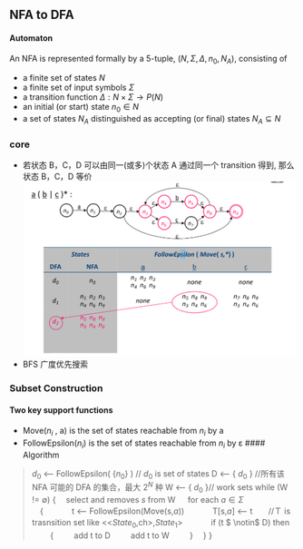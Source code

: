 ## NFA to DFA

#### Automaton
An NFA is represented formally by a 5-tuple, ${\displaystyle (N,\Sigma ,\Delta ,n_0,N_A)}$, consisting of

* a finite set of states $N$
* a finite set of input symbols  $\Sigma$
* a transition function $\Delta  : {\displaystyle N\times \Sigma \rightarrow P(N)}$
* an initial (or start) state $n_{0}\in N$
* a set of states $N_A$ distinguished as accepting (or final) states $N_A\subseteq N$
### core
* 若状态 B，C，D 可以由同一(或多)个状态 A 通过同一个 transition 得到, 那么状态 B，C，D 等价
![](imgs/nfa_core.png)
* BFS 广度优先搜索
### Subset Construction 
#### Two key support functions
* Move($n_i$ , a) is the set of states reachable from $n_i$ by a
* FollowEpsilon($n_i$) is the set of states reachable from $n_i$ by ε
####　Algorithm


>$d_0$ <— FollowEpsilon( {$n_0$} ) // $d_0$ is set of states 
D <— { $d_0$ }  //所有该 NFA 可能的 DFA 的集合，最大 $2^N$ 种
W <— { $d_0$ }// work sets
while (W != ∅)
{ 
    　select and removes $s$ from W
   　 for each $a \in \Sigma$  
     　{
    　　　 t <— FollowEpsilon(Move(s,$a$))
      　　　   T[s,$a$] <— t　　//Ｔ is trasnsition set like <<$State_0$,ch>,$State_1$>
     　　　 if (t $ \notin$ D) then 
     　　 {
         　　   add t to D
          　   　add t to W
          　　  }
 　} 
 }


